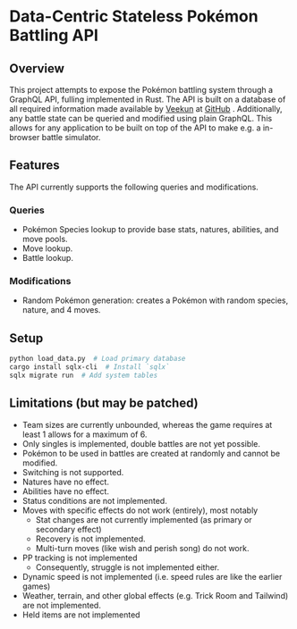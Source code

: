 # Data-Centric Stateless Pokémon Battling API

## Overview

This project attempts to expose the Pokémon battling system through a GraphQL API, fulling
implemented in Rust. The API is built on a database of all required information made available
by [Veekun](https://github.com/veekun) at [GitHub](https://github.com/veekun/pokedex/tree/master)
. Additionally, any battle state can be queried and modified using plain GraphQL. This allows 
for any application to be built on top of the API to make e.g. a in-browser battle simulator.

## Features
The API currently supports the following queries and modifications.
### Queries
- Pokémon Species lookup to provide base stats, natures, abilities, and move pools.
- Move lookup.
- Battle lookup.
### Modifications
- Random Pokémon generation: creates a Pokémon with random species, nature, and 4 moves.

## Setup

```bash
python load_data.py  # Load primary database
cargo install sqlx-cli  # Install `sqlx`
sqlx migrate run  # Add system tables
```

## Limitations (but may be patched)

- Team sizes are currently unbounded, whereas the game requires at least 1 allows for a maximum
  of 6.
- Only singles is implemented, double battles are not yet possible.
- Pokémon to be used in battles are created at randomly and cannot be modified.
- Switching is not supported.
- Natures have no effect.
- Abilities have no effect.
- Status conditions are not implemented.
- Moves with specific effects do not work (entirely), most notably
  - Stat changes are not currently implemented (as primary or secondary effect)
  - Recovery is not implemented.
  - Multi-turn moves (like wish and perish song) do not work.
- PP tracking is not implemented
  - Consequently, struggle is not implemented either.
- Dynamic speed is not implemented (i.e. speed rules are like the earlier games)
- Weather, terrain, and other global effects (e.g. Trick Room and Tailwind) are not implemented.
- Held items are not implemented